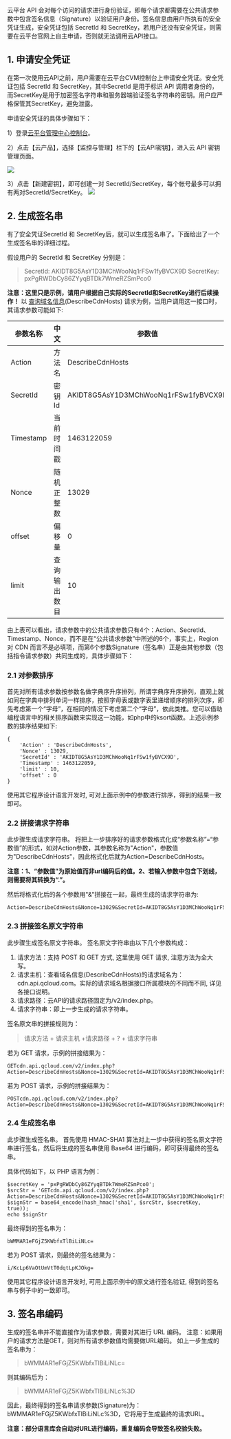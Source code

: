 云平台 API 会对每个访问的请求进行身份验证，即每个请求都需要在公共请求参数中包含签名信息（Signature）以验证用户身份。签名信息由用户所执有的安全凭证生成，安全凭证包括 SecretId 和 SecretKey，若用户还没有安全凭证，则需要在云平台官网上自主申请，否则就无法调用云API接口。

## 1. 申请安全凭证

在第一次使用云API之前，用户需要在云平台CVM控制台上申请安全凭证。安全凭证包括 SecretId 和 SecretKey，其中SecretId 是用于标识 API 调用者身份的，而SecretKey是用于加密签名字符串和服务器端验证签名字符串的密钥。用户应严格保管其SecretKey，避免泄露。

申请安全凭证的具体步骤如下：

1）登录[云平台管理中心控制台](http://console.tcecqpoc.fsphere.cn/)。

2）点击【云产品】，选择【监控与管理】栏下的【云API密钥】，进入云 API 密钥管理页面。

![](http://imgcache.tcecqpoc.fsphere.cn/image/mccdn.qcloud.com/static/img/d9ee6db6ea3736d5aa04b9f161242b27/image.jpg)

3）点击【新建密钥】，即可创建一对 SecretId/SecretKey，每个帐号最多可以拥有两对SecretId/SecretKey。
![](http://imgcache.tcecqpoc.fsphere.cn/image/mccdn.qcloud.com/static/img/939bf79efcc5b8da20e529b0640884d7/image.jpg)

## 2. 生成签名串

有了安全凭证SecretId 和 SecretKey后，就可以生成签名串了。下面给出了一个生成签名串的详细过程。

假设用户的 SecretId 和 SecretKey 分别是：

>SecretId: AKIDT8G5AsY1D3MChWooNq1rFSw1fyBVCX9D
>SecretKey: pxPgRWDbCy86ZYyqBTDk7WmeRZSmPco0

**注意：这里只是示例，请用户根据自己实际的SecretId和SecretKey进行后续操作！**
以 [查询域名信息](/document/product/228/3937)(DescribeCdnHosts) 请求为例，当用户调用这一接口时，其请求参数可能如下:

| 参数名称      | 中文     | 参数值                                  |
| --------- | ------ | ------------------------------------ |
| Action    | 方法名    | DescribeCdnHosts                     |
| SecretId  | 密钥Id   | AKIDT8G5AsY1D3MChWooNq1rFSw1fyBVCX9D |
| Timestamp | 当前时间戳  | 1463122059                           |
| Nonce     | 随机正整数  | 13029                                |
| offset    | 偏移量    | 0                                    |
| limit     | 查询输出数目 | 10                                   |

由上表可以看出，请求参数中的公共请求参数只有4个：Action、SecretId、Timestamp、Nonce，而不是在“公共请求参数”中所述的6个，事实上，Region 对 CDN 而言不是必填项，而第6个参数Signature（签名串）正是由其他参数（包括指令请求参数）共同生成的，具体步骤如下：

### 2.1 对参数排序

首先对所有请求参数按参数名做字典序升序排列，所谓字典序升序排列，直观上就如同在字典中排列单词一样排序，按照字母表或数字表里递增顺序的排列次序，即先考虑第一个“字母”，在相同的情况下考虑第二个“字母”，依此类推。您可以借助编程语言中的相关排序函数来实现这一功能，如php中的ksort函数。上述示例参数的排序结果如下:

```
{
    'Action' : 'DescribeCdnHosts',
    'Nonce' : 13029,
    'SecretId' : 'AKIDT8G5AsY1D3MChWooNq1rFSw1fyBVCX9D',
    'Timestamp' : 1463122059,
    'limit' : 10,
    'offset' : 0
}
```

使用其它程序设计语言开发时, 可对上面示例中的参数进行排序，得到的结果一致即可。

### 2.2 拼接请求字符串

此步骤生成请求字符串。
将把上一步排序好的请求参数格式化成“参数名称”=“参数值”的形式，如对Action参数，其参数名称为"Action"，参数值为"DescribeCdnHosts"，因此格式化后就为Action=DescribeCdnHosts。

**注意：1、“参数值”为原始值而非url编码后的值。2、若输入参数中包含下划线，则需要将其转换为“.”。**

然后将格式化后的各个参数用"&"拼接在一起，最终生成的请求字符串为:

```
Action=DescribeCdnHosts&Nonce=13029&SecretId=AKIDT8G5AsY1D3MChWooNq1rFSw1fyBVCX9D&Timestamp=1463122059&limit=10&offset=0
```

### 2.3 拼接签名原文字符串

此步骤生成签名原文字符串。
签名原文字符串由以下几个参数构成：

1) 请求方法：支持 POST 和 GET 方式, 这里使用 GET 请求, 注意方法为全大写。
2) 请求主机：查看域名信息(DescribeCdnHosts)的请求域名为：cdn.api.qcloud.com。实际的请求域名根据接口所属模块的不同而不同, 详见各接口说明。
3) 请求路径：云API的请求路径固定为/v2/index.php。
4) 请求字符串：即上一步生成的请求字符串。

签名原文串的拼接规则为：

> 请求方法 + 请求主机 +请求路径 + ? + 请求字符串

若为 GET 请求，示例的拼接结果为：

```
GETcdn.api.qcloud.com/v2/index.php?Action=DescribeCdnHosts&Nonce=13029&SecretId=AKIDT8G5AsY1D3MChWooNq1rFSw1fyBVCX9D&Timestamp=1463122059&limit=10&offset=0
```

若为 POST 请求，示例的拼接结果为：

```
POSTcdn.api.qcloud.com/v2/index.php?Action=DescribeCdnHosts&Nonce=13029&SecretId=AKIDT8G5AsY1D3MChWooNq1rFSw1fyBVCX9D&Timestamp=1463122059&limit=10&offset=0
```


### 2.4 生成签名串

此步骤生成签名串。
首先使用 HMAC-SHA1 算法对上一步中获得的签名原文字符串进行签名，然后将生成的签名串使用 Base64 进行编码，即可获得最终的签名串。

具体代码如下，以 PHP 语言为例：

```
$secretKey = 'pxPgRWDbCy86ZYyqBTDk7WmeRZSmPco0';
$srcStr = 'GETcdn.api.qcloud.com/v2/index.php?Action=DescribeCdnHosts&Nonce=13029&SecretId=AKIDT8G5AsY1D3MChWooNq1rFSw1fyBVCX9D&Timestamp=1463122059&limit=10&offset=0';
$signStr = base64_encode(hash_hmac('sha1', $srcStr, $secretKey, true));
echo $signStr
```

最终得到的签名串为：

```
bWMMAR1eFGjZ5KWbfxTlBiLiNLc=
```

若为 POST 请求，则最终的签名结果为：

```
i/KcLp6VaOtUmVtT0dqtLpKJOkg=
```

使用其它程序设计语言开发时, 可用上面示例中的原文进行签名验证, 得到的签名串与例子中的一致即可。

## 3. 签名串编码

生成的签名串并不能直接作为请求参数，需要对其进行 URL 编码。
注意：如果用户的请求方法是GET，则对所有请求参数值均需要做URL编码。
如上一步生成的签名串为：

> bWMMAR1eFGjZ5KWbfxTlBiLiNLc=

则其编码后为：
> bWMMAR1eFGjZ5KWbfxTlBiLiNLc%3D

因此，最终得到的签名串请求参数(Signature)为：bWMMAR1eFGjZ5KWbfxTlBiLiNLc%3D，它将用于生成最终的请求URL。

**注意：部分语言库会自动对URL进行编码，重复编码会导致签名校验失败。**


















